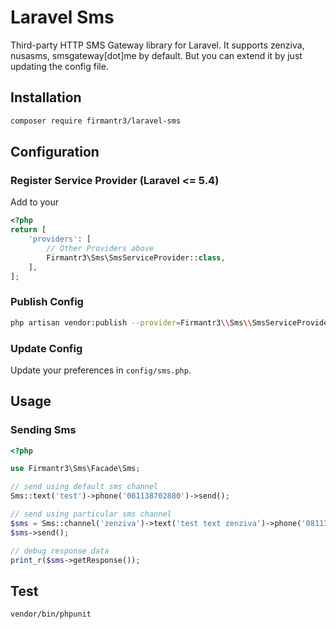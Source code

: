 # Laravel Sms

Third-party HTTP SMS Gateway library for Laravel. It supports zenziva, nusasms, smsgateway[dot]me by default. But you can extend it by just updating the config file.

## Installation

```bash
composer require firmantr3/laravel-sms
```

## Configuration

### Register Service Provider (Laravel <= 5.4)

Add to your

```php
<?php
return [
    'providers': [
        // Other Providers above
        Firmantr3\Sms\SmsServiceProvider::class,
    ],
];
```

### Publish Config

```bash
php artisan vendor:publish --provider=Firmantr3\\Sms\\SmsServiceProvider
```

### Update Config

Update your preferences in `config/sms.php`.

## Usage

### Sending Sms

```php
<?php

use Firmantr3\Sms\Facade\Sms;

// send using default sms channel
Sms::text('test')->phone('081138702880')->send();

// send using particular sms channel
$sms = Sms::channel('zenziva')->text('test text zenziva')->phone('081138702880');
$sms->send();

// debug response data
print_r($sms->getResponse());

```

## Test

```bash
vendor/bin/phpunit
```
